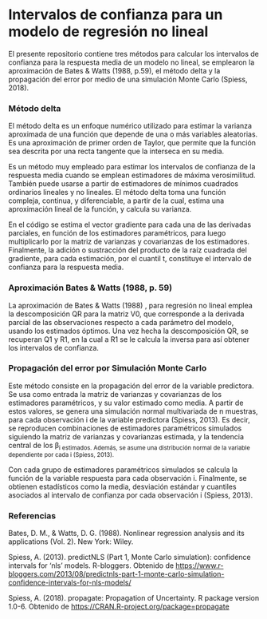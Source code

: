 # Intervalos de confianza para un modelo de regresión no lineal

El presente repositorio contiene tres métodos para calcular los intervalos de confianza para la respuesta media de un modelo no lineal, se emplearon la aproximación de Bates & Watts (1988, p.59), el método delta y la propagación del error por medio de una simulación Monte Carlo (Spiess, 2018).


### Método delta

El método delta es un enfoque numérico utilizado para estimar la varianza aproximada de una función que depende de una o más variables aleatorias. Es una aproximación de primer orden de Taylor, que permite que la función sea descrita por una recta tangente que la interseca en su media. 

Es un método muy empleado para estimar los intervalos de confianza de la respuesta media cuando se emplean estimadores de máxima verosimilitud. También puede usarse a partir de estimadores de mínimos cuadrados ordinarios lineales y no lineales. El método delta toma una función compleja, continua, y diferenciable, a partir de la cual, estima una aproximación lineal de la función, y calcula su varianza.

En el código se estima el vector gradiente para cada una de las derivadas parciales, en función de los estimadores paramétricos, para luego multiplicarlo por la matriz de varianzas y covarianzas de los estimadores. Finalmente, la adición o sustracción del producto de la raíz cuadrada del gradiente, para cada estimación, por el cuantil t, constituye el intervalo de confianza para la respuesta media.


### Aproximación Bates & Watts (1988, p. 59)

La aproximación de Bates & Watts (1988) , para regresión no lineal emplea la descomposición QR para la matriz V0, que corresponde a la derivada parcial de las observaciones respecto a cada parámetro del modelo, usando los estimados óptimos. Una vez hecha la descomposición QR, se recuperan Q1 y R1, en la cual a R1 se le calcula la inversa para así obtener los intervalos de confianza.



### Propagación del error por Simulación Monte Carlo

Este método consiste en la propagación del error de la variable predictora. Se usa como entrada la matriz de varianzas y covarianzas de los estimadores paramétricos, y su valor estimado como media. A partir de estos valores, se genera una simulación normal multivariada de n muestras, para cada observación i de la variable predictora (Spiess, 2013). Es decir, se reproducen combinaciones de estimadores paramétricos simulados siguiendo la matriz de varianzas y covarianzas estimada, y la tendencia central de los &beta;<sub/>i estimados. Además, se asume una distribución normal de la variable dependiente por cada i (Spiess, 2013). 

Con cada grupo de estimadores paramétricos simulados se calcula la función de la variable respuesta para cada observación i. Finalmente, se obtienen estadísticos como la media, desviación estándar y cuantiles asociados al intervalo de confianza por cada observación i (Spiess, 2013). 

  
  
### Referencias 


Bates, D. M., & Watts, D. G. (1988). Nonlinear regression analysis and its applications (Vol. 2). New York: Wiley.

Spiess, A. (2013). predictNLS (Part 1, Monte Carlo simulation): confidence intervals for ‘nls’ models. R-bloggers. Obtenido de https://www.r-bloggers.com/2013/08/predictnls-part-1-monte-carlo-simulation-confidence-intervals-for-nls-models/

Spiess, A. (2018). propagate: Propagation of Uncertainty. R package version 1.0-6. Obtenido de https://CRAN.R-project.org/package=propagate


